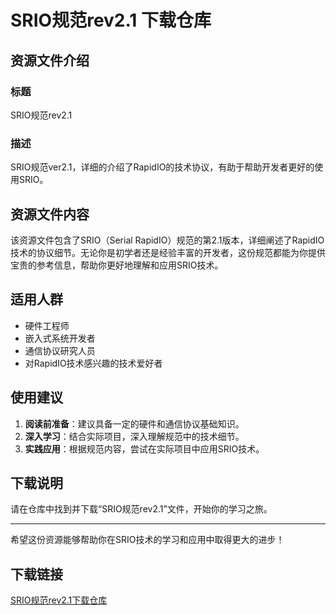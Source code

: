 # SRIO规范rev2.1 下载仓库

## 资源文件介绍

### 标题
SRIO规范rev2.1

### 描述
SRIO规范ver2.1，详细的介绍了RapidIO的技术协议，有助于帮助开发者更好的使用SRIO。

## 资源文件内容

该资源文件包含了SRIO（Serial RapidIO）规范的第2.1版本，详细阐述了RapidIO技术的协议细节。无论你是初学者还是经验丰富的开发者，这份规范都能为你提供宝贵的参考信息，帮助你更好地理解和应用SRIO技术。

## 适用人群

- 硬件工程师
- 嵌入式系统开发者
- 通信协议研究人员
- 对RapidIO技术感兴趣的技术爱好者

## 使用建议

1. **阅读前准备**：建议具备一定的硬件和通信协议基础知识。
2. **深入学习**：结合实际项目，深入理解规范中的技术细节。
3. **实践应用**：根据规范内容，尝试在实际项目中应用SRIO技术。

## 下载说明

请在仓库中找到并下载“SRIO规范rev2.1”文件，开始你的学习之旅。

---

希望这份资源能够帮助你在SRIO技术的学习和应用中取得更大的进步！

## 下载链接

[SRIO规范rev2.1下载仓库](https://pan.quark.cn/s/daede0a336b9)